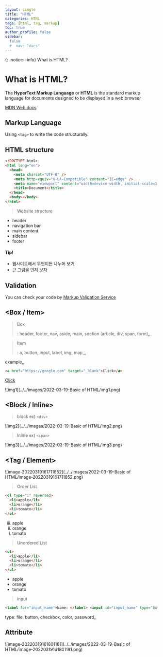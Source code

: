 ```yaml
---
layout: single
title: "HTML"
categories: HTML
tags: [html, tag, markup]
toc: true
author_profile: false
sidebar:
  false
  #  nav: "docs"
---
```


{: .notice--info}
What is HTML?

# What is HTML?

The **HyperText Markup Language** or **HTML** is the standard markup language for documents designed to be displayed in a web browser

[MDN Web docs](https://developer.mozilla.org/en-US/docs/Web/HTML)

## Markup Language

Using `<tag>` to write the code structurally.

## HTML structure

```html
<!DOCTYPE html>
<html lang="en">
  <head>
    <meta charset="UTF-8" />
    <meta http-equiv="X-UA-Compatible" content="IE=edge" />
    <meta name="viewport" content="width=device-width, initial-scale=1.0" />
    <title>Document</title>
  </head>
  <body></body>
</html>
```

> Website structure

- header
- navigation bar
- main content
- sidebar
- footer

<div class="notice--success">
<h4>Tip!</h4>
<ul>
  <li>웹사이트에서 무엇이든 나누어 보기</li>
  <li>큰 그림을 먼저 보자</li>
   </ul>
</div>

## Validation

You can check your code by [Markup Validation Service](https://validator.w3.org/)

## <Box / Item>

> Box
>
> : header, footer, nav, aside, main, section (article, div, span, form),,,

> Item
>
> : a, button, input, label, img, map,,,

example,,

```html
<a href="https://google.com" target="_blank">Click</a>
```

<a href="https://google.com" target=_blank>Click</a>

![img1](../../images/2022-03-19-Basic of HTML/img1.png)

## <Block / Inline>

> block ex) `<div>`

![img2](../../images/2022-03-19-Basic of HTML/img2.png)

> Inline ex) `<span>`

![img3](../../images/2022-03-19-Basic of HTML/img3.png)

## <Tag / Element>

![image-20220319161711852](../../images/2022-03-19-Basic of HTML/image-20220319161711852.png)

> Order List

```html
<ol type="i" reversed>
  <li>apple</li>
  <li>orange</li>
  <li>tomato</li>
</ol>
```

<ol type="i" reversed>
    <li>apple</li>
    <li>orange</li>
    <li>tomato</li>
</ol>

> Unordered List

```html
<ul>
  <li>apple</li>
  <li>orange</li>
  <li>tomato</li>
</ul>
```

<ul>
    <li>apple</li>
    <li>orange</li>
    <li>tomato</li>
</ul>

> input

```html
<label for="input_name">Name: </label> <input id="input_name" type="button" />
```

type: file, button, checkbox, color, password,,

## Attribute

![image-20220319161801181](../../images/2022-03-19-Basic of HTML/image-20220319161801181.png)
